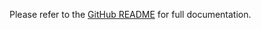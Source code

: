 <!-- README for NPM; the one for GitHub is in .github directory. -->

Please refer to the [GitHub README](https://github.com/ivan7237d/1log/tree/master/packages/promise) for full documentation.
